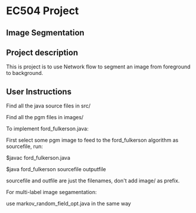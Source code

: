 # EC504 Project
## Image Segmentation


## Project description
 
This is project is to use Network flow to segment an image from foreground to background. 


## User Instructions

Find all the java source files in src/

Find all the pgm files in images/

To implement ford_fulkerson.java:

First select some pgm image to feed to the ford_fulkerson algorithm as sourcefile, run:

$javac ford_fulkerson.java

$java ford_fulkerson sourcefile outputfile

sourcefile and outfile are just the filenames, don't add image/ as prefix.

For multi-label image segamentation:

use markov_random_field_opt.java in the same way

